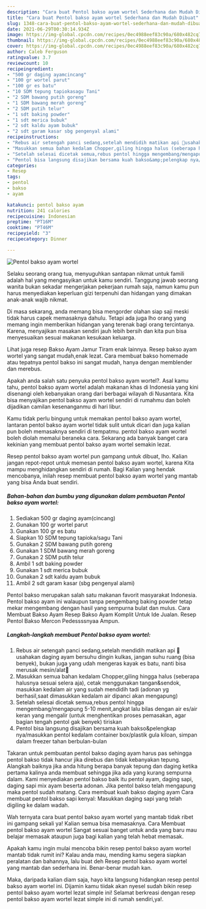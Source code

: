 ```yaml
---
description: "Cara buat Pentol bakso ayam wortel Sederhana dan Mudah Dibuat"
title: "Cara buat Pentol bakso ayam wortel Sederhana dan Mudah Dibuat"
slug: 1348-cara-buat-pentol-bakso-ayam-wortel-sederhana-dan-mudah-dibuat
date: 2021-06-29T00:30:14.934Z
image: https://img-global.cpcdn.com/recipes/0ec4988eef83c90a/680x482cq70/pentol-bakso-ayam-wortel-foto-resep-utama.jpg
thumbnail: https://img-global.cpcdn.com/recipes/0ec4988eef83c90a/680x482cq70/pentol-bakso-ayam-wortel-foto-resep-utama.jpg
cover: https://img-global.cpcdn.com/recipes/0ec4988eef83c90a/680x482cq70/pentol-bakso-ayam-wortel-foto-resep-utama.jpg
author: Caleb Ferguson
ratingvalue: 3.7
reviewcount: 10
recipeingredient:
- "500 gr daging ayamcincang"
- "100 gr wortel parut"
- "100 gr es batu"
- "10 SDM tepung tapiokasagu Tani"
- "2 SDM bawang putih goreng"
- "1 SDM bawang merah goreng"
- "2 SDM putih telur"
- "1 sdt baking powder"
- "1 sdt merica bubuk"
- "2 sdt kaldu ayam bubuk"
- "2 sdt garam kasar sbg pengenyal alami"
recipeinstructions:
- "Rebus air setengah panci sedang,setelah mendidih matikan api 📛usahakan daging ayam bersuhu dingin kulkas, jangan suhu ruang (bisa benyek), bukan juga yang udah mengeras kayak es batu, nanti bisa merusak mesin/alat📛"
- "Masukkan semua bahan kedalam Chopper,giling hingga halus (seberapa halusnya sesuai selera aja), cetak menggunakan tangan&amp;sendok, masukkan kedalam air yang sudah mendidih tadi (adonan yg berhasil,saat dimasukkan kedalam air dipanci akan mengapung)"
- "Setelah selesai dicetak semua,rebus pentol hingga mengembang/mengapung 5-10 menit,angkat lalu bilas dengan air es/air keran yang mengalir (untuk menghentikan proses pemasakan, agar bagian tengah pentol gak benyek) tiriskan"
- "Pentol bisa langsung disajikan bersama kuah bakso&amp;pelengkap nya/masukkan pentol kedalam container box/plastik gula kiloan, simpan dalam freezer tahan berbulan-bulan"
categories:
- Resep
tags:
- pentol
- bakso
- ayam

katakunci: pentol bakso ayam 
nutrition: 241 calories
recipecuisine: Indonesian
preptime: "PT16M"
cooktime: "PT46M"
recipeyield: "3"
recipecategory: Dinner

---
```



![Pentol bakso ayam wortel](https://img-global.cpcdn.com/recipes/0ec4988eef83c90a/680x482cq70/pentol-bakso-ayam-wortel-foto-resep-utama.jpg)

Selaku seorang orang tua, menyuguhkan santapan nikmat untuk famili adalah hal yang mengasyikan untuk kamu sendiri. Tanggung jawab seorang  wanita bukan sekadar mengerjakan pekerjaan rumah saja, namun kamu pun harus menyediakan keperluan gizi terpenuhi dan hidangan yang dimakan anak-anak wajib nikmat.

Di masa  sekarang, anda memang bisa mengorder olahan siap saji meski tidak harus capek memasaknya dahulu. Tetapi ada juga lho orang yang memang ingin memberikan hidangan yang terenak bagi orang tercintanya. Karena, menyajikan masakan sendiri jauh lebih bersih dan kita pun bisa menyesuaikan sesuai makanan kesukaan keluarga. 

Lihat juga resep Bakso Ayam Jamur Tiram enak lainnya. Resep bakso ayam wortel yang sangat mudah,enak lezat. Cara membuat bakso homemade atau tepatnya pentol bakso ini sangat mudah, hanya dengan memblender dan merebus.

Apakah anda salah satu penyuka pentol bakso ayam wortel?. Asal kamu tahu, pentol bakso ayam wortel adalah makanan khas di Indonesia yang kini disenangi oleh kebanyakan orang dari berbagai wilayah di Nusantara. Kita bisa menyajikan pentol bakso ayam wortel sendiri di rumahmu dan boleh dijadikan camilan kesenanganmu di hari libur.

Kamu tidak perlu bingung untuk memakan pentol bakso ayam wortel, lantaran pentol bakso ayam wortel tidak sulit untuk dicari dan juga kalian pun boleh memasaknya sendiri di tempatmu. pentol bakso ayam wortel boleh diolah memalui beraneka cara. Sekarang ada banyak banget cara kekinian yang membuat pentol bakso ayam wortel semakin lezat.

Resep pentol bakso ayam wortel pun gampang untuk dibuat, lho. Kalian jangan repot-repot untuk memesan pentol bakso ayam wortel, karena Kita mampu menghidangkan sendiri di rumah. Bagi Kalian yang hendak mencobanya, inilah resep membuat pentol bakso ayam wortel yang mantab yang bisa Anda buat sendiri.

<!--inarticleads1-->

##### Bahan-bahan dan bumbu yang digunakan dalam pembuatan Pentol bakso ayam wortel:

1. Sediakan 500 gr daging ayam(cincang)
1. Gunakan 100 gr wortel parut
1. Gunakan 100 gr es batu
1. Siapkan 10 SDM tepung tapioka/sagu Tani
1. Gunakan 2 SDM bawang putih goreng
1. Gunakan 1 SDM bawang merah goreng
1. Gunakan 2 SDM putih telur
1. Ambil 1 sdt baking powder
1. Gunakan 1 sdt merica bubuk
1. Gunakan 2 sdt kaldu ayam bubuk
1. Ambil 2 sdt garam kasar (sbg pengenyal alami)


Pentol bakso merupakan salah satu makanan favorit masyarakat Indonesia. Pentol bakso ayam ini walaupun tanpa pengembang baking powder tetap mekar mengembang dengan hasil yang sempurna bulat dan mulus. Cara Membuat Bakso Ayam Resep Bakso Ayam Komplit Untuk Ide Jualan. Resep Pentol Bakso Mercon Pedessssnyaa Ampun. 

<!--inarticleads2-->

##### Langkah-langkah membuat Pentol bakso ayam wortel:

1. Rebus air setengah panci sedang,setelah mendidih matikan api 📛usahakan daging ayam bersuhu dingin kulkas, jangan suhu ruang (bisa benyek), bukan juga yang udah mengeras kayak es batu, nanti bisa merusak mesin/alat📛
1. Masukkan semua bahan kedalam Chopper,giling hingga halus (seberapa halusnya sesuai selera aja), cetak menggunakan tangan&amp;sendok, masukkan kedalam air yang sudah mendidih tadi (adonan yg berhasil,saat dimasukkan kedalam air dipanci akan mengapung)
1. Setelah selesai dicetak semua,rebus pentol hingga mengembang/mengapung 5-10 menit,angkat lalu bilas dengan air es/air keran yang mengalir (untuk menghentikan proses pemasakan, agar bagian tengah pentol gak benyek) tiriskan
1. Pentol bisa langsung disajikan bersama kuah bakso&amp;pelengkap nya/masukkan pentol kedalam container box/plastik gula kiloan, simpan dalam freezer tahan berbulan-bulan


Takaran untuk pembuatan pentol bakso daging ayam harus pas sehingga pentol bakso tidak hancur jika direbus dan tidak kebanyakan tepung. Alangkah baiknya jika anda hitung berapa banyak tepung dan daging ketika pertama kalinya anda membuat sehingga jika ada yang kurang sempurna dalam. Kami menyediakan pentol bakso baik itu pentol ayam, daging sapi, daging sapi mix ayam beserta adonan. Jika pentol bakso telah mengapung maka pentol sudah matang. Cara membuat kuah bakso daging ayam Cara membuat pentol bakso sapi kenyal: Masukkan daging sapi yang telah digiling ke dalam wadah. 

Wah ternyata cara buat pentol bakso ayam wortel yang mantab tidak ribet ini gampang sekali ya! Kalian semua bisa memasaknya. Cara Membuat pentol bakso ayam wortel Sangat sesuai banget untuk anda yang baru mau belajar memasak ataupun juga bagi kalian yang telah hebat memasak.

Apakah kamu ingin mulai mencoba bikin resep pentol bakso ayam wortel mantab tidak rumit ini? Kalau anda mau, mending kamu segera siapkan peralatan dan bahannya, lalu buat deh Resep pentol bakso ayam wortel yang mantab dan sederhana ini. Benar-benar mudah kan. 

Maka, daripada kalian diam saja, hayo kita langsung hidangkan resep pentol bakso ayam wortel ini. Dijamin kamu tiidak akan nyesel sudah bikin resep pentol bakso ayam wortel lezat simple ini! Selamat berkreasi dengan resep pentol bakso ayam wortel lezat simple ini di rumah sendiri,ya!.


